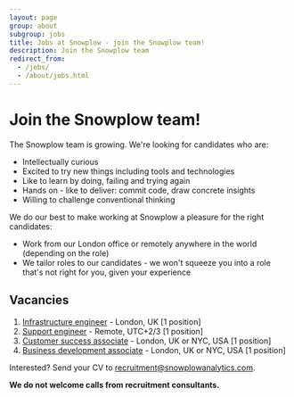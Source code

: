 ```yaml
---
layout: page
group: about
subgroup: jobs
title: Jobs at Snowplow - join the Snowplow team!
description: Join the Snowplow team
redirect_from:
  - /jobs/
  - /about/jobs.html
---
```


# Join the Snowplow team!

The Snowplow team is growing. We're looking for candidates who are:

* Intellectually curious
* Excited to try new things including tools and technologies  
* Like to learn by doing, failing and trying again
* Hands on - like to deliver: commit code, draw concrete insights
* Willing to challenge conventional thinking

We do our best to make working at Snowplow a pleasure for the right candidates:

* Work from our London office or remotely anywhere in the world (depending on the role)
* We tailor roles to our candidates - we won't squeeze you into a role that's not right for you, given your experience

## Vacancies

1. [Infrastructure engineer][infrastructure-engineer] - London, UK [1 position]
1. [Support engineer][support-engineer] - Remote, UTC+2/3 [1 position]
3. [Customer success associate][customer-success-associate] - London, UK or NYC, USA [1 position]
4. [Business development associate][business-development-associate] - London, UK or NYC, USA [1 position]

Interested? Send your CV to recruitment@snowplowanalytics.com.

<strong>We do not welcome calls from recruitment consultants.</strong>

[business-development-associate]: /about/jobs/business-development-associate/
[customer-success-associate]: /about/jobs/customer-success-associate/
[infrastructure-engineer]: /about/jobs/infrastructure-engineer/
[support-engineer]: /about/jobs/support-engineer/
